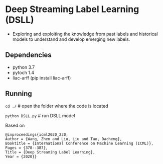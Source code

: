 # Deep Streaming Label Learning (DSLL)

- Exploring and exploiting the knowledge from past labels and historical models to understand and develop emerging new labels.

 
## Dependencies

- python 3.7
- pytoch 1.4
- liac-arff (pip install liac-arff)

## Running
`cd ./`    # open the folder where the code is located

`python DSLL.py`   # run DSLL model

Based on
```
@inproceedings{icml2020_230,
Author = {Wang, Zhen and Liu, Liu and Tao, Dacheng},
Booktitle = {International Conference on Machine Learning (ICML)},
Pages = {378--387},
Title = {Deep Streaming Label Learning},
Year = {2020}}
```
